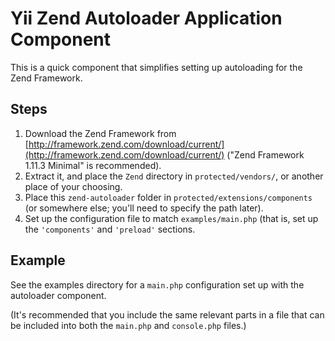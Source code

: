 Yii Zend Autoloader Application Component
=========================================

This is a quick component that simplifies setting up autoloading for the Zend Framework.

Steps
-----

1. Download the Zend Framework from [http://framework.zend.com/download/current/](http://framework.zend.com/download/current/) ("Zend Framework 1.11.3 Minimal" is recommended).
2. Extract it, and place the `Zend` directory in `protected/vendors/`, or another place of your choosing.
3. Place this `zend-autoloader` folder in `protected/extensions/components` (or somewhere else; you'll need to specify the path later).
4. Set up the configuration file to match `examples/main.php` (that is, set up the `'components'` and `'preload'` sections.


Example
-------

See the examples directory for a `main.php` configuration set up with the autoloader component.

(It's recommended that you include the same relevant parts in a file that can be included into both the `main.php` and `console.php` files.)
